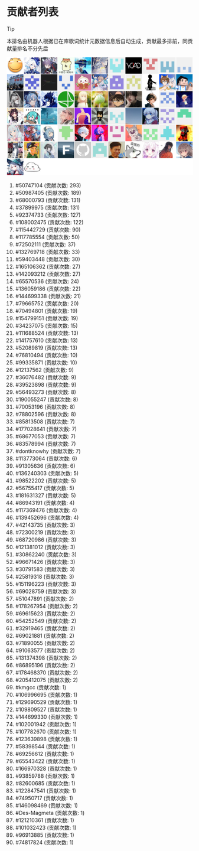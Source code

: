 # 贡献者列表

> [!TIP]
> 本排名由机器人根据已在库歌词统计元数据信息后自动生成，贡献最多排前，同贡献量排名不分先后

![贡献者头像画廊](./CONTRIBUTORS.svg)

1. #50747104 (贡献次数: 293)
2. #50987405 (贡献次数: 189)
3. #68000793 (贡献次数: 131)
4. #37899975 (贡献次数: 131)
5. #92374733 (贡献次数: 127)
6. #108002475 (贡献次数: 122)
7. #115442729 (贡献次数: 90)
8. #117785554 (贡献次数: 50)
9. #72502111 (贡献次数: 37)
10. #132769718 (贡献次数: 33)
11. #59403448 (贡献次数: 30)
12. #165106362 (贡献次数: 27)
13. #142093212 (贡献次数: 27)
14. #65570536 (贡献次数: 24)
15. #136059186 (贡献次数: 22)
16. #144699338 (贡献次数: 21)
17. #79665752 (贡献次数: 20)
18. #70494801 (贡献次数: 19)
19. #154799151 (贡献次数: 19)
20. #34237075 (贡献次数: 15)
21. #111688524 (贡献次数: 13)
22. #141757610 (贡献次数: 13)
23. #52089819 (贡献次数: 13)
24. #76810494 (贡献次数: 10)
25. #99335871 (贡献次数: 10)
26. #12137562 (贡献次数: 9)
27. #36076482 (贡献次数: 9)
28. #39523898 (贡献次数: 9)
29. #56493273 (贡献次数: 8)
30. #190055247 (贡献次数: 8)
31. #70053196 (贡献次数: 8)
32. #78802596 (贡献次数: 8)
33. #85813508 (贡献次数: 7)
34. #177028641 (贡献次数: 7)
35. #68677053 (贡献次数: 7)
36. #83578994 (贡献次数: 7)
37. #dontknowhy (贡献次数: 7)
38. #113773064 (贡献次数: 6)
39. #91305636 (贡献次数: 6)
40. #136240303 (贡献次数: 5)
41. #98522202 (贡献次数: 5)
42. #56755417 (贡献次数: 5)
43. #181631327 (贡献次数: 5)
44. #86943191 (贡献次数: 4)
45. #117369476 (贡献次数: 4)
46. #139452696 (贡献次数: 4)
47. #42143735 (贡献次数: 3)
48. #72300219 (贡献次数: 3)
49. #68720986 (贡献次数: 3)
50. #121381012 (贡献次数: 3)
51. #30862240 (贡献次数: 3)
52. #96671426 (贡献次数: 3)
53. #30791583 (贡献次数: 3)
54. #25819318 (贡献次数: 3)
55. #151196223 (贡献次数: 3)
56. #69028759 (贡献次数: 3)
57. #51047891 (贡献次数: 2)
58. #178267954 (贡献次数: 2)
59. #69615623 (贡献次数: 2)
60. #54252549 (贡献次数: 2)
61. #32919465 (贡献次数: 2)
62. #69021881 (贡献次数: 2)
63. #71890055 (贡献次数: 2)
64. #91063577 (贡献次数: 2)
65. #131374398 (贡献次数: 2)
66. #86895196 (贡献次数: 2)
67. #178468370 (贡献次数: 2)
68. #205412075 (贡献次数: 2)
69. #kmgcc (贡献次数: 1)
70. #106996695 (贡献次数: 1)
71. #129690529 (贡献次数: 1)
72. #109809527 (贡献次数: 1)
73. #144699330 (贡献次数: 1)
74. #102001942 (贡献次数: 1)
75. #107782670 (贡献次数: 1)
76. #123639898 (贡献次数: 1)
77. #58398544 (贡献次数: 1)
78. #69256612 (贡献次数: 1)
79. #65543422 (贡献次数: 1)
80. #166970328 (贡献次数: 1)
81. #93859788 (贡献次数: 1)
82. #82600685 (贡献次数: 1)
83. #122847541 (贡献次数: 1)
84. #74950717 (贡献次数: 1)
85. #146098469 (贡献次数: 1)
86. #Des-Magmeta (贡献次数: 1)
87. #121210361 (贡献次数: 1)
88. #101032423 (贡献次数: 1)
89. #96913885 (贡献次数: 1)
90. #74817824 (贡献次数: 1)
